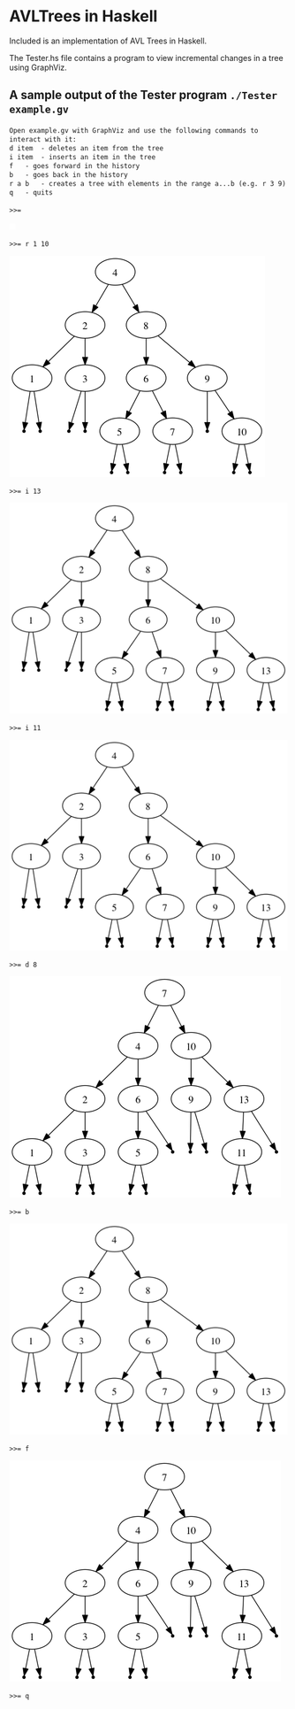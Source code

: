 AVLTrees in Haskell
===================

Included is an implementation of AVL Trees in Haskell.

The Tester.hs file contains a program to view incremental changes in a tree using GraphViz.

A sample output of the Tester program `./Tester example.gv`
-----------------------------------------------------------
```
Open example.gv with GraphViz and use the following commands to interact with it:
d item	- deletes an item from the tree
i item	- inserts an item in the tree
f	- goes forward in the history
b	- goes back in the history
r a b	- creates a tree with elements in the range a...b (e.g. r 3 9)
q	- quits

>>=
```
![t1](./Screenshots/t1.png "t1")

```
>>= r 1 10
```
![t2](./Screenshots/t2.png "t2")

```
>>= i 13
```
![t3](./Screenshots/t3.png "t3")

```
>>= i 11
```
![t4](./Screenshots/t3.png "t4")

```
>>= d 8
```
![t5](./Screenshots/t5.png "t5")

```
>>= b
```
![t4](./Screenshots/t3.png "t4")

```
>>= f
```
![t5](./Screenshots/t5.png "t5")

```
>>= q
```
